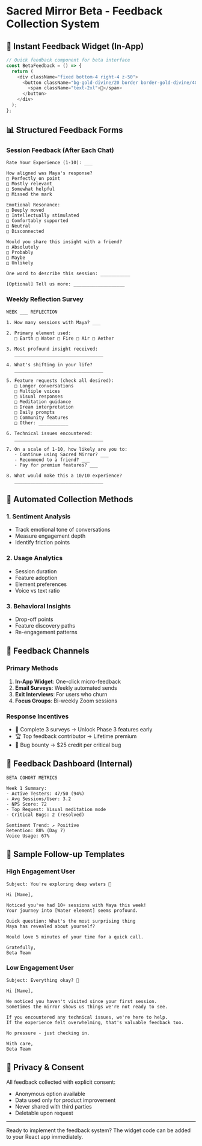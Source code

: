 # Sacred Mirror Beta - Feedback Collection System

## 🎯 Instant Feedback Widget (In-App)

```javascript
// Quick feedback component for beta interface
const BetaFeedback = () => {
  return (
    <div className="fixed bottom-4 right-4 z-50">
      <button className="bg-gold-divine/20 border border-gold-divine/40 rounded-full p-3 hover:bg-gold-divine/30">
        <span className="text-2xl">💭</span>
      </button>
    </div>
  );
};
```

## 📊 Structured Feedback Forms

### Session Feedback (After Each Chat)
```
Rate Your Experience (1-10): ___

How aligned was Maya's response?
□ Perfectly on point
□ Mostly relevant  
□ Somewhat helpful
□ Missed the mark

Emotional Resonance:
□ Deeply moved
□ Intellectually stimulated
□ Comfortably supported
□ Neutral
□ Disconnected

Would you share this insight with a friend?
□ Absolutely
□ Probably
□ Maybe
□ Unlikely

One word to describe this session: ___________

[Optional] Tell us more: ___________________
```

### Weekly Reflection Survey

```
WEEK ___ REFLECTION

1. How many sessions with Maya? ___

2. Primary element used:
   □ Earth □ Water □ Fire □ Air □ Aether

3. Most profound insight received:
   _________________________________

4. What's shifting in your life?
   _________________________________

5. Feature requests (check all desired):
   □ Longer conversations
   □ Multiple voices
   □ Visual responses
   □ Meditation guidance
   □ Dream interpretation
   □ Daily prompts
   □ Community features
   □ Other: ___________

6. Technical issues encountered:
   _________________________________

7. On a scale of 1-10, how likely are you to:
   - Continue using Sacred Mirror? ___
   - Recommend to a friend? ___
   - Pay for premium features? ___

8. What would make this a 10/10 experience?
   _________________________________
```

## 🔄 Automated Collection Methods

### 1. Sentiment Analysis
- Track emotional tone of conversations
- Measure engagement depth
- Identify friction points

### 2. Usage Analytics
- Session duration
- Feature adoption
- Element preferences
- Voice vs text ratio

### 3. Behavioral Insights
- Drop-off points
- Feature discovery paths
- Re-engagement patterns

## 📧 Feedback Channels

### Primary Methods
1. **In-App Widget**: One-click micro-feedback
2. **Email Surveys**: Weekly automated sends
3. **Exit Interviews**: For users who churn
4. **Focus Groups**: Bi-weekly Zoom sessions

### Response Incentives
- 🎁 Complete 3 surveys → Unlock Phase 3 features early
- 🏆 Top feedback contributor → Lifetime premium
- 💎 Bug bounty → $25 credit per critical bug

## 🎯 Feedback Dashboard (Internal)

```
BETA COHORT METRICS

Week 1 Summary:
- Active Testers: 47/50 (94%)
- Avg Sessions/User: 3.2
- NPS Score: 72
- Top Request: Visual meditation mode
- Critical Bugs: 2 (resolved)

Sentiment Trend: ↗️ Positive
Retention: 88% (Day 7)
Voice Usage: 67%
```

## 💬 Sample Follow-up Templates

### High Engagement User
```
Subject: You're exploring deep waters 🌊

Hi [Name],

Noticed you've had 10+ sessions with Maya this week! 
Your journey into [Water element] seems profound.

Quick question: What's the most surprising thing 
Maya has revealed about yourself?

Would love 5 minutes of your time for a quick call.

Gratefully,
Beta Team
```

### Low Engagement User
```
Subject: Everything okay? 🤗

Hi [Name],

We noticed you haven't visited since your first session.
Sometimes the mirror shows us things we're not ready to see.

If you encountered any technical issues, we're here to help.
If the experience felt overwhelming, that's valuable feedback too.

No pressure - just checking in.

With care,
Beta Team
```

## 🔐 Privacy & Consent

All feedback collected with explicit consent:
- Anonymous option available
- Data used only for product improvement
- Never shared with third parties
- Deletable upon request

---

Ready to implement the feedback system? The widget code can be added to your React app immediately.